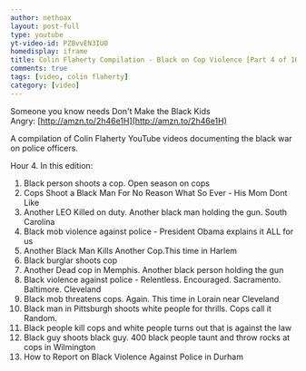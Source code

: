 ```yaml
---
author: nethoax
layout: post-full
type: youtube
yt-video-id: PZBvvEN3IU0 
homedisplay: iframe
title: Colin Flaherty Compilation - Black on Cop Violence [Part 4 of 10]
comments: true
tags: [video, colin flaherty]
category: [video]
---
```


Someone you know needs Don't Make the Black Kids Angry: [http://amzn.to/2h46e1H](http://amzn.to/2h46e1H)

A compilation of Colin Flaherty YouTube videos documenting the black war on police officers. 

Hour 4. In this edition:

1. Black person shoots a cop. Open season on cops
2. Cops Shoot a Black Man For No Reason What So Ever - His Mom Dont Like
3. Another LEO Killed on duty. Another black man holding the gun. South Carolina
4. Black mob violence against police - President Obama explains it ALL for us
5. Another Black Man Kills Another Cop.This time in Harlem
6. Black burglar shoots cop
7. Another Dead cop in Memphis. Another black person holding the gun
8. Black violence against police - Relentless. Encouraged. Sacramento. Baltimore. Cleveland
9. Black mob threatens cops. Again. This time in Lorain near Cleveland
10. Black man in Pittsburgh shoots white people for thrills. Cops call it Random.
11. Black people kill cops and white people turns out that is against the law
12. Black guy shoots black guy. 400 black people taunt and throw rocks at cops in Wilmington
13. How to Report on Black Violence Against Police in Durham
